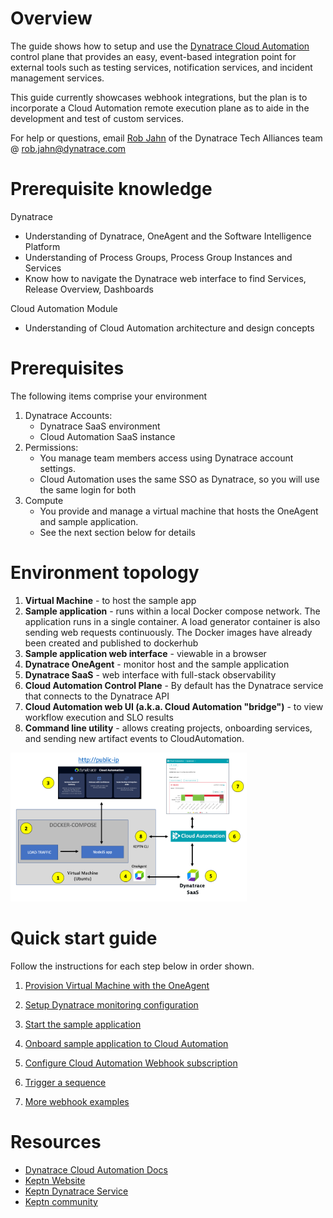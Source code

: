 # Overview

The guide shows how to setup and use the [Dynatrace Cloud Automation](https://www.dynatrace.com/platform/cloud-automation/) control plane that provides an easy, event-based integration point for external tools such as testing services, notification services, and incident management services.

This guide currently showcases webhook integrations, but the plan is to incorporate a Cloud Automation remote execution plane as to aide in the development and test of custom services.

For help or questions, email [Rob Jahn](https://www.linkedin.com/in/robjahn/) of the Dynatrace Tech Alliances team @ rob.jahn@dynatrace.com 

# Prerequisite knowledge

Dynatrace
* Understanding of Dynatrace, OneAgent and the Software Intelligence Platform
* Understanding of Process Groups, Process Group Instances and Services
* Know how to navigate the Dynatrace web interface to find Services, Release Overview, Dashboards

Cloud Automation Module
* Understanding of Cloud Automation architecture and design concepts

# Prerequisites

The following items comprise your environment

1. Dynatrace Accounts:
    * Dynatrace SaaS environment
    * Cloud Automation SaaS instance
1. Permissions:
    * You manage team members access using Dynatrace account settings. 
    * Cloud Automation uses the same SSO as Dynatrace, so you will use the same login for both  
1. Compute
    * You provide and manage a virtual machine that hosts the OneAgent and sample application. 
    * See the next section below for details

# Environment topology

1. **Virtual Machine** - to host the sample app
1. **Sample application** - runs within a local Docker compose network. The application runs in a single container. A load generator container is also sending web requests continuously.  The Docker images have already been created and published to dockerhub
1. **Sample application web interface** - viewable in a browser
1. **Dynatrace OneAgent** - monitor host and the sample application
1. **Dynatrace SaaS** - web interface with full-stack observability
1. **Cloud Automation Control Plane** - By default has the Dynatrace service that connects to the Dynatrace API
1. **Cloud Automation web UI (a.k.a. Cloud Automation "bridge")** - to view workflow execution and SLO results
1. **Command line utility** - allows creating projects, onboarding services, and sending new artifact events to CloudAutomation.

<img src="images/setup.png" width="75%" height="75%">

# Quick start guide

Follow the instructions for each step below in order shown.

1. [Provision Virtual Machine with the OneAgent](VM.md)

1. [Setup Dynatrace monitoring configuration](SETUP.md)

1. [Start the sample application](APP.md)

1. [Onboard sample application to Cloud Automation](ONBOARD.md)

1. [Configure Cloud Automation Webhook subscription](WEBHOOK.md)

1. [Trigger a sequence](TRIGGER.md)

1. [More webhook examples](WEBHOOKMORE.md)

# Resources

* [Dynatrace Cloud Automation Docs](https://www.dynatrace.com/support/help/how-to-use-dynatrace/cloud-automation)
* [Keptn Website](https://keptn.sh)
* [Keptn Dynatrace Service](https://github.com/keptn-contrib/dynatrace-service)
* [Keptn community](https://keptn.sh/community)